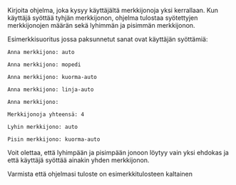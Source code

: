 Kirjoita ohjelma, joka kysyy käyttäjältä merkkijonoja yksi kerrallaan. Kun käyttäjä syöttää tyhjän merkkijonon, ohjelma tulostaa syötettyjen merkkijonojen määrän sekä lyhimmän ja pisimmän merkkijonon.

Esimerkkisuoritus jossa paksunnetut sanat ovat käyttäjän syöttämiä:

```
Anna merkkijono: auto

Anna merkkijono: mopedi

Anna merkkijono: kuorma-auto

Anna merkkijono: linja-auto

Anna merkkijono:

Merkkijonoja yhteensä: 4

Lyhin merkkijono: auto

Pisin merkkijono: kuorma-auto
```

Voit olettaa, että lyhimpään ja pisimpään jonoon löytyy vain yksi ehdokas ja että käyttäjä syöttää ainakin yhden merkkijonon.

Varmista että ohjelmasi tuloste on esimerkkitulosteen kaltainen
